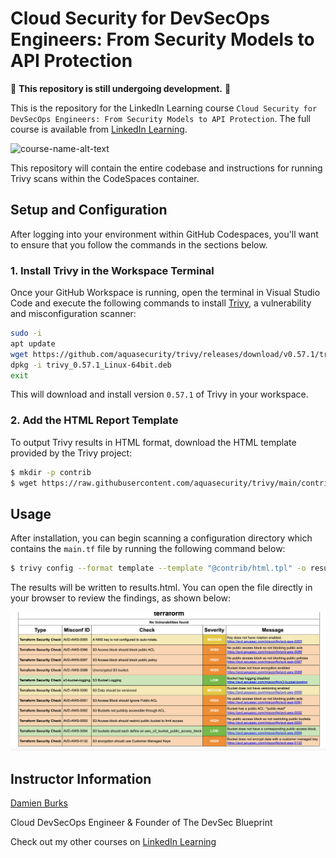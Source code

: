 # Cloud Security for DevSecOps Engineers: From Security Models to API Protection

:construction: **This repository is still undergoing development.** :construction:

This is the repository for the LinkedIn Learning course `Cloud Security for DevSecOps Engineers: From Security Models to API Protection`. The full course is available from [LinkedIn Learning][lil-course-url].

![course-name-alt-text][lil-thumbnail-url]

This repository will contain the entire codebase and instructions for running Trivy scans within the CodeSpaces container.

## Setup and Configuration

After logging into your environment within GitHub Codespaces, you'll want to ensure that you follow the commands in the sections below.

### 1. Install Trivy in the Workspace Terminal

Once your GitHub Workspace is running, open the terminal in Visual Studio Code and execute the following commands to install [Trivy](https://aquasecurity.github.io/trivy/), a vulnerability and misconfiguration scanner:

```bash
sudo -i
apt update
wget https://github.com/aquasecurity/trivy/releases/download/v0.57.1/trivy_0.57.1_Linux-64bit.deb
dpkg -i trivy_0.57.1_Linux-64bit.deb
exit
```

This will download and install version `0.57.1` of Trivy in your workspace.

### 2. Add the HTML Report Template

To output Trivy results in HTML format, download the HTML template provided by the Trivy project:

```bash
$ mkdir -p contrib
$ wget https://raw.githubusercontent.com/aquasecurity/trivy/main/contrib/html.tpl -O contrib/html.tpl
```

## Usage

After installation, you can begin scanning a configuration directory which contains the `main.tf` file by running the following command below:

```bash
$ trivy config --format template --template "@contrib/html.tpl" -o results.html 04_05/
```

The results will be written to results.html. You can open the file directly in your browser to review the findings, as shown below:

![Results](./docs/images/trivy_results.png)

## Instructor Information

[Damien Burks]

Cloud DevSecOps Engineer & Founder of The DevSec Blueprint

Check out my other courses on [LinkedIn Learning](0)

<!-- README Links -->

[0]: # "Replace these placeholder URLs with actual course URLs"
[lil-course-url]: https://www.linkedin.com/learning/
[lil-thumbnail-url]: https://media.licdn.com/dms/image/v2/D4E0DAQG0eDHsyOSqTA/learning-public-crop_675_1200/B4EZVdqqdwHUAY-/0/1741033220778?e=2147483647&v=beta&t=FxUDo6FA8W8CiFROwqfZKL_mzQhYx9loYLfjN-LNjgA
[Damien Burks]: https://www.linkedin.com/in/damienjburks/
